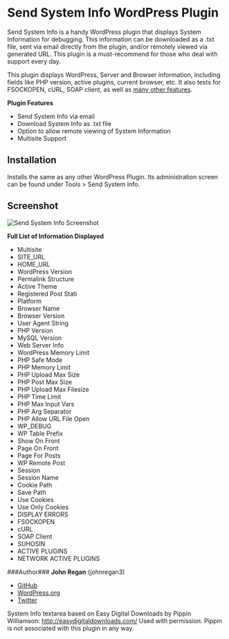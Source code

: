 Send System Info WordPress Plugin
================

Send System Info is a handy WordPress plugin that displays System Information for debugging. This information can be downloaded as a .txt file, sent via email directly from the plugin, and/or remotely viewed via generated URL.  This plugin is a must-recommend for those who deal with support every day.

This plugin displays WordPress, Server and Browser information, including fields like PHP version, active plugins, current browser, etc.  It also tests for FSOCKOPEN, cURL, SOAP client, as well as <a href="#full-list">many other features</a>.

**Plugin Features**

* Send System Info via email
* Download System Info as .txt file
* Option to allow remote viewing of System Information
* Multisite Support

## Installation ##

Installs the same as any other WordPress Plugin.  Its administration screen can be found under Tools > Send System Info.


## Screenshot ##

![Send System Info Screenshot](https://raw.githubusercontent.com/johnregan3/send-system-info/master/assets/SSI.jpg)

<a name="full-list"></a>
**Full List of Information Displayed**

* Multisite
* SITE_URL
* HOME_URL
* WordPress Version
* Permalink Structure
* Active Theme
* Registered Post Stati
* Platform
* Browser Name
* Browser Version
* User Agent String
* PHP Version
* MySQL Version
* Web Server Info
* WordPress Memory Limit
* PHP Safe Mode
* PHP Memory Limit
* PHP Upload Max Size
* PHP Post Max Size
* PHP Upload Max Filesize
* PHP Time Limit
* PHP Max Input Vars
* PHP Arg Separator
* PHP Allow URL File Open
* WP_DEBUG
* WP Table Prefix
* Show On Front
* Page On Front
* Page For Posts
* WP Remote Post
* Session
* Session Name
* Cookie Path
* Save Path
* Use Cookies
* Use Only Cookies
* DISPLAY ERRORS
* FSOCKOPEN
* cURL
* SOAP Client
* SUHOSIN
* ACTIVE PLUGINS
* NETWORK ACTIVE PLUGINS

###Author###
**John Regan** (johnregan3)

* <a href="https://github.com/johnregan3">GitHub</a><br>
* <a href="http://profiles.wordpress.org/johnregan3/">WordPress.org</a><br>
* <a href="http://twitter.com/johnregan3">Twitter</a>

System Info textarea based on Easy Digital Downloads by Pippin Williamson: http://easydigitaldownloads.com/  Used with permission.  Pippin is not associated with this plugin in any way.
